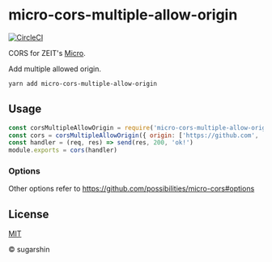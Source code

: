 # micro-cors-multiple-allow-origin

[![CircleCI](https://circleci.com/gh/sugarshin/micro-cors-multiple-allow-origin.svg?style=svg&circle-token=6df98fe810b3c5fc49bf7c37b1f42da9cfdcda81)](https://circleci.com/gh/sugarshin/micro-cors-multiple-allow-origin)

CORS for ZEIT's [Micro](https://github.com/zeit/micro).

Add multiple allowed origin.

```bash
yarn add micro-cors-multiple-allow-origin
```

## Usage

```js
const corsMultipleAllowOrigin = require('micro-cors-multiple-allow-origin')
const cors = corsMultipleAllowOrigin({ origin: ['https://github.com', 'https://sugarshin.net'] })
const handler = (req, res) => send(res, 200, 'ok!')
module.exports = cors(handler)
```

### Options

Other options refer to https://github.com/possibilities/micro-cors#options

## License

[MIT][license-url]

© sugarshin

[license-image]: https://img.shields.io/:license-mit-blue.svg?style=flat-square
[license-url]: https://sugarshin.mit-license.org/
